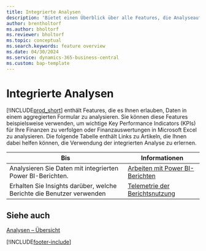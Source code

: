 ```yaml
---
title: Integrierte Analysen
description: 'Bietet einen Überblick über alle Features, die Analyseaufgaben in Business Central unterstützen.'
author: brentholtorf
ms.author: bholtorf
ms.reviewer: bholtorf
ms.topic: conceptual
ms.search.keywords: feature overview
ms.date: 04/30/2024
ms.service: dynamics-365-business-central
ms.custom: bap-template
---
```

# Integrierte Analysen

[!INCLUDE[prod_short](includes/prod_short.md)] enthält Features, die es Ihnen erlauben, Daten in einem aggregierten Formular zu analysieren. Sie können diese Features beispielsweise verwenden, um wichtige Key Performance Indicators (KPIs) für Ihre Finanzen zu verfolgen oder Finanzauswertungen in Microsoft Excel zu analysieren. Die folgende Tabelle enthält Links zu Artikeln, die Ihnen dabei helfen können, die Verwendung der integrierten Analyse zu erlernen.

| Bis | Informationen |
| --- | --- |
|Analysieren Sie Daten mit integrierten Power BI-Berichten. | [Arbeiten mit Power BI-Berichten](across-working-with-powerbi.md) |
|Erhalten Sie Insights darüber, welche Berichte die Benutzer verwenden| [Telemetrie der Berichtsnutzung](/dynamics365/business-central/dev-itpro/administration/telemetry-reports-trace)|

## Siehe auch 

[Analysen – Übersicht](reports-bi-reporting.md)

[!INCLUDE[footer-include](includes/footer-banner.md)]
